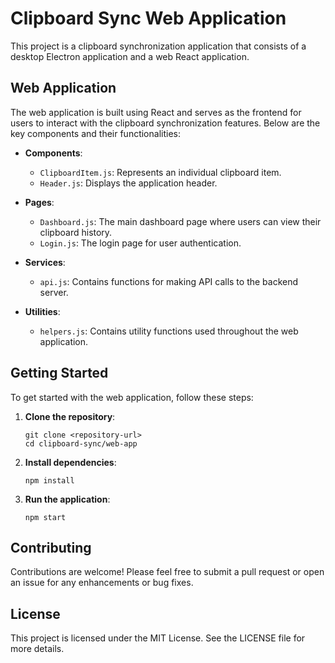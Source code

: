 # Clipboard Sync Web Application

This project is a clipboard synchronization application that consists of a desktop Electron application and a web React application. 

## Web Application

The web application is built using React and serves as the frontend for users to interact with the clipboard synchronization features. Below are the key components and their functionalities:

- **Components**: 
  - `ClipboardItem.js`: Represents an individual clipboard item.
  - `Header.js`: Displays the application header.

- **Pages**:
  - `Dashboard.js`: The main dashboard page where users can view their clipboard history.
  - `Login.js`: The login page for user authentication.

- **Services**:
  - `api.js`: Contains functions for making API calls to the backend server.

- **Utilities**:
  - `helpers.js`: Contains utility functions used throughout the web application.

## Getting Started

To get started with the web application, follow these steps:

1. **Clone the repository**:
   ```
   git clone <repository-url>
   cd clipboard-sync/web-app
   ```

2. **Install dependencies**:
   ```
   npm install
   ```

3. **Run the application**:
   ```
   npm start
   ```

## Contributing

Contributions are welcome! Please feel free to submit a pull request or open an issue for any enhancements or bug fixes.

## License

This project is licensed under the MIT License. See the LICENSE file for more details.